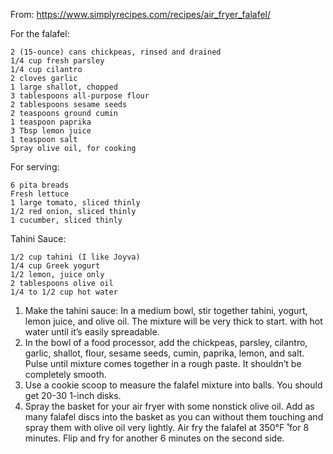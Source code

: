From: https://www.simplyrecipes.com/recipes/air_fryer_falafel/

For the falafel:

    2 (15-ounce) cans chickpeas, rinsed and drained
    1/4 cup fresh parsley
    1/4 cup cilantro
    2 cloves garlic
    1 large shallot, chopped
    3 tablespoons all-purpose flour
    2 tablespoons sesame seeds
    2 teaspoons ground cumin
    1 teaspoon paprika
    3 Tbsp lemon juice
    1 teaspoon salt
    Spray olive oil, for cooking

For serving:

    6 pita breads
    Fresh lettuce
    1 large tomato, sliced thinly
    1/2 red onion, sliced thinly
    1 cucumber, sliced thinly

Tahini Sauce:

    1/2 cup tahini (I like Joyva)
    1/4 cup Greek yogurt
    1/2 lemon, juice only
    2 tablespoons olive oil
    1/4 to 1/2 cup hot water

1. Make the tahini sauce: In a medium bowl, stir together tahini, yogurt, lemon juice, and olive oil. The mixture will be very thick to start. with hot water until it’s easily spreadable.
2. In the bowl of a food processor, add the chickpeas, parsley, cilantro, garlic, shallot, flour, sesame seeds, cumin, paprika, lemon, and salt. Pulse until mixture comes together in a rough paste. It shouldn’t be completely smooth.
3. Use a cookie scoop to measure the falafel mixture into balls. You should get 20-30 1-inch disks.
4. Spray the basket for your air fryer with some nonstick olive oil. Add as many falafel discs into the basket as you can without them touching and spray them with olive oil very lightly. Air fry the falafel at 350°F ̊ for 8 minutes. Flip and fry for another 6 minutes on the second side.

